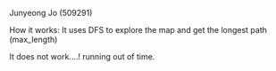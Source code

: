 Junyeong Jo (509291)

How it works:
It uses DFS to explore the map and get the longest path (max_length)

It does not work....! running out of time.